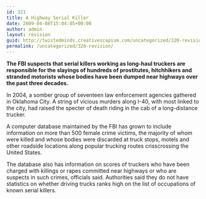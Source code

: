 ```yaml
---
id: 321
title: A Highway Serial Killer
date: 2009-04-08T15:04:05+00:00
author: admin
layout: revision
guid: http://twistedminds.creativescapism.com/uncategorized/320-revision/
permalink: /uncategorized/320-revision/
---
```

<p class="dropcap-first">
  <strong>The FBI suspects that serial killers working as long-haul truckers are responsible for the slayings of hundreds of prostitutes, hitchhikers and stranded motorists whose bodies have been dumped near highways over the past three decades.</strong>
</p>

In 2004, a somber group of seventeen law enforcement agencies gathered in Oklahoma City. A string of vicious murders along I-40, with most linked to the city, had raised the specter of death riding in the cab of a long-distance trucker.

A computer database maintained by the FBI has grown to include information on more than 500 female crime victims, the majority of whom were killed and whose bodies were discarded at truck stops, motels and other roadside locations along popular trucking routes crisscrossing the United States.

The database also has information on scores of truckers who have been charged with killings or rapes committed near highways or who are suspects in such crimes, officials said. Authorities said they do not have statistics on whether driving trucks ranks high on the list of occupations of known serial killers.